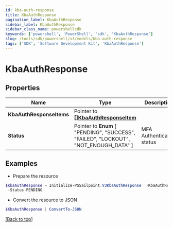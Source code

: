 ```yaml
---
id: kba-auth-response
title: KbaAuthResponse
pagination_label: KbaAuthResponse
sidebar_label: KbaAuthResponse
sidebar_class_name: powershellsdk
keywords: ['powershell', 'PowerShell', 'sdk', 'KbaAuthResponse'] 
slug: /tools/sdk/powershell/v3/models/kba-auth-response
tags: ['SDK', 'Software Development Kit', 'KbaAuthResponse']
---
```



# KbaAuthResponse

## Properties

Name | Type | Description | Notes
------------ | ------------- | ------------- | -------------
**KbaAuthResponseItems** |  Pointer to [**[]KbaAuthResponseItem**](kba-auth-response-item) |  | [optional] 
**Status** |  Pointer to  **Enum** [  "PENDING",    "SUCCESS",    "FAILED",    "LOCKOUT",    "NOT_ENOUGH_DATA" ] | MFA Authentication status | [optional] 

## Examples

- Prepare the resource
```powershell
$KbaAuthResponse = Initialize-PSSailpoint.V3KbaAuthResponse  -KbaAuthResponseItems [{questionId&#x3D;089899f13a8f4da7824996191587bab9, isVerified&#x3D;false}] `
 -Status PENDING
```

- Convert the resource to JSON
```powershell
$KbaAuthResponse | ConvertTo-JSON
```


[[Back to top]](#) 


